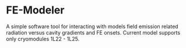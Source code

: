 # FE-Modeler

A simple software tool for interacting with models field emission related radiation versus cavity gradients and FE onsets.  Current model supports only cryomodules 1L22 - 1L25.

